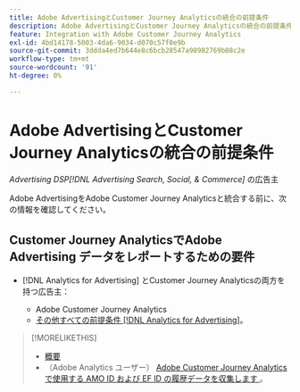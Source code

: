 ```yaml
---
title: Adobe AdvertisingとCustomer Journey Analyticsの統合の前提条件
description: Adobe AdvertisingとCustomer Journey Analyticsの統合の前提条件
feature: Integration with Adobe Customer Journey Analytics
exl-id: 4bd14178-5003-4da6-9034-d070c57f0e9b
source-git-commit: 3ddda4ed7b644e8c6bcb28547a98982769b08c2e
workflow-type: tm+mt
source-wordcount: '91'
ht-degree: 0%

---
```


# Adobe AdvertisingとCustomer Journey Analyticsの統合の前提条件

*Advertising DSP[!DNL Advertising Search, Social, & Commerce]* の広告主

Adobe AdvertisingをAdobe Customer Journey Analyticsと統合する前に、次の情報を確認してください。

## Customer Journey AnalyticsでAdobe Advertising データをレポートするための要件

* [!DNL Analytics for Advertising] とCustomer Journey Analyticsの両方を持つ広告主：

   * Adobe Customer Journey Analytics<!-- any specific version? -->
   * [ その他すべての前提条件  [!DNL Analytics for Advertising]](/help/integrations/analytics/prerequisites.md)。

>[!MORELIKETHIS]
>
>* [ 概要 ](overview.md)
>* （Adobe Analytics ユーザー） [Adobe Customer Journey Analyticsで使用する AMO ID および EF ID の履歴データを収集します ](/help/integrations/analytics/rvars-to-evars.md)。
